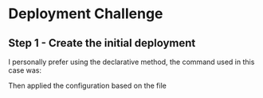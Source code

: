 # Deployment Challenge

## Step 1 - Create the initial deployment

I personally prefer using the declarative method, the command used in this case was: 

Then applied the configuration based on the file


